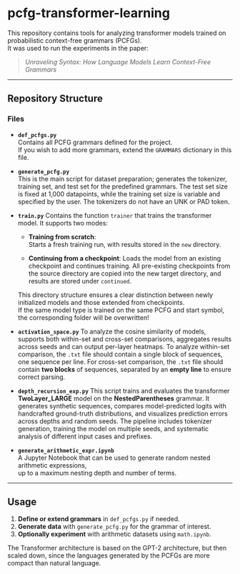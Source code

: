 # pcfg-transformer-learning

This repository contains tools for analyzing transformer models trained on probabilistic context-free grammars (PCFGs).  
It was used to run the experiments in the paper:

> *Unraveling Syntax: How Language Models Learn Context-Free Grammars*

---

## Repository Structure

### Files

- **`def_pcfgs.py`**  
  Contains all PCFG grammars defined for the project.  
  If you wish to add more grammars, extend the `GRAMMARS` dictionary in this file.

- **`generate_pcfg.py`**  
  This is the main script for dataset preparation; generates the tokenizer, training set, and test set for the predefined grammars. The test set size is fixed at 1,000 datapoints, while the training set size is variable and specified by the user. The tokenizers do not have an UNK or PAD token.

- **`train.py`**
    Contains the function `trainer` that trains the transformer model. 
    It supports two modes:

    - **Training from scratch**:  
        Starts a fresh training run, with results stored in the `new` directory.

    - **Continuing from a checkpoint**: Loads the model from an existing checkpoint and continues training. All pre-existing checkpoints from the source directory are copied into the new target directory, and results are stored under `continued`.
  
    This directory structure ensures a clear distinction between newly initialized models and those extended from checkpoints.  
    If the same model type is trained on the same PCFG and start symbol, the corresponding folder will be overwritten!

- **`activation_space.py`**
    To analyze the cosine similarity of models, supports both within-set and cross-set comparisons, aggregates results across seeds and can output per-layer heatmaps. 
    To analyze within-set comparison, the `.txt` file should contain a single block of sequences, one sequence per line. For cross-set comparison, the `.txt` file should contain **two blocks** of sequences, separated by an **empty line** to ensure correct parsing.

- **`depth_recursion_exp.py`**
    This script trains and evaluates the transformer **TwoLayer_LARGE** model on the **NestedParentheses** grammar. It generates synthetic sequences, compares model-predicted logits with handcrafted ground-truth distributions, and visualizes prediction errors across depths and random seeds. The pipeline includes tokenizer generation, training the model on multiple seeds, and systematic analysis of different input cases and prefixes.

- **`generate_arithmetic_expr.ipynb`**  
  A Jupyter Notebook that can be used to generate random nested arithmetic expressions,  
  up to a maximum nesting depth and number of terms.


---

## Usage

1. **Define or extend grammars** in `def_pcfgs.py` if needed.
2. **Generate data** with `generate_pcfg.py` for the grammar of interest.
3. **Optionally experiment** with arithmetic datasets using `math.ipynb`.


The Transformer architecture is based on the GPT-2 architecture, but then scaled down, since the languages generated by the PCFGs are more compact than natural language. 